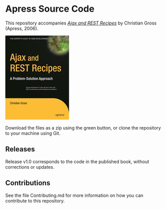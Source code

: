 # Apress Source Code

This repository accompanies [*Ajax and REST Recipes*](http://www.apress.com/9781590597347) by Christian Gross (Apress, 2006).

![Cover image](9781590597347.jpg)

Download the files as a zip using the green button, or clone the repository to your machine using Git.

## Releases

Release v1.0 corresponds to the code in the published book, without corrections or updates.

## Contributions

See the file Contributing.md for more information on how you can contribute to this repository.
